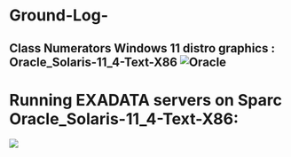 # Ground-Log-
Class Numerators
Windows 11 distro graphics : Oracle_Solaris-11_4-Text-X86
![Oracle](https://user-images.githubusercontent.com/42199859/198363527-a4178c9a-2c04-40b0-898c-ca32a4337f90.gif)
-----
# Running EXADATA servers on Sparc Oracle_Solaris-11_4-Text-X86:


<div align="left">
      <a href="https://youtube.com/clip/UgkxJgwG6fXWBVd_atL1wi2Q910Esm1vPjcB">
         <img src="https://github-production-user-asset-6210df.s3.amazonaws.com/42199859/257640979-cf50d389-1857-457f-ae25-6e40fa0f13c6.png" style="width:rage4: 30%;">
      </a>
</div>
